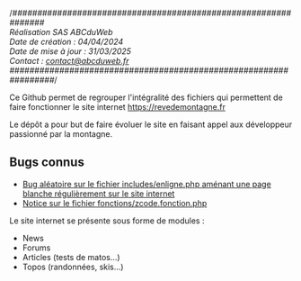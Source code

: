 /*############################################################### <br />
Réalisation SAS ABCduWeb <br />
Date de création : 04/04/2024 <br />
Date de mise à jour : 31/03/2025 <br />
Contact : contact@abcduweb.fr <br />
#################################################################*/

Ce Github permet de regrouper l'intégralité des fichiers qui permettent de faire fonctionner le site internet https://revedemontagne.fr

Le dépôt a pour but de faire évoluer le site en faisant appel aux développeur passionné par la montagne.

<h2>Bugs connus</h2>
<ul><li><a href="https://github.com/abcduweb/RevedeMontagne/issues/1">Bug aléatoire sur le fichier includes/enligne.php aménant une page blanche régulièrement sur le site internet</a></li>
<li><a href="https://github.com/abcduweb/RevedeMontagne/issues/2">Notice sur le fichier fonctions/zcode.fonction.php</a></li></ul>

Le site internet se présente sous forme de modules :
- News
- Forums
- Articles (tests de matos...)
- Topos (randonnées, skis...)

